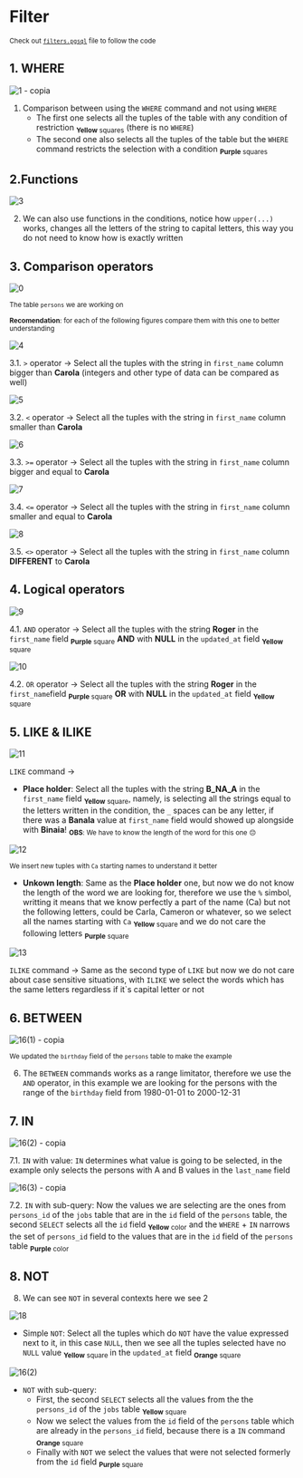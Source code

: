 # Filter

<sub> Check out [`filters.pgsql`](filters.pgsql) file to follow the code </sub>

## 1. WHERE 
![1 - copia](https://github.com/RogerCL24/pgSQL/assets/90930371/354f225f-34f1-4dd2-bb31-774b76b8a4ed)
1. Comparison between using the `WHERE` command and not using `WHERE`
    - The first one selects all the tuples of the table with any condition of restriction <sub>**Yellow** squares</sub> (there is no `WHERE`)
    - The second one also selects all the tuples of the table but the `WHERE` command restricts the selection with a condition <sub>**Purple** squares </sub>

## 2.Functions
![3](https://github.com/RogerCL24/pgSQL/assets/90930371/25894bbb-c2ca-4b4b-8e9e-f890ba8d693d)

2. We can also use functions in the conditions, notice how `upper(...)` works,
changes all the letters of the string to capital letters, this way you do not need to know how is exactly written

## 3. Comparison operators
![0](https://github.com/RogerCL24/pgSQL/assets/90930371/a15d20df-5445-4f12-93c9-3e22d5b0f094)


<sub> The table `persons` we are working on</sub>

<sub> **Recomendation**: for each of the following figures compare them with this one to better understanding</sub>


![4](https://github.com/RogerCL24/pgSQL/assets/90930371/23f0e76f-d2d5-43c6-8158-06bc45b09f77)

3.1. `>` operator -> Select all the tuples with the string in `first_name` column bigger than **Carola** (integers and other type of data can be compared as well)

![5](https://github.com/RogerCL24/pgSQL/assets/90930371/9e39b723-9c13-41dd-9fa5-34309a8a33f7)

3.2. `<` operator -> Select all the tuples with the string in `first_name` column smaller than **Carola**

![6](https://github.com/RogerCL24/pgSQL/assets/90930371/a5699ae9-cf27-497b-949a-4b608d023951)

3.3. `>=` operator -> Select all the tuples with the string in `first_name` column bigger and equal to **Carola**

![7](https://github.com/RogerCL24/pgSQL/assets/90930371/988d7a5e-cbe9-4a97-9fc7-856d9ee877eb)

3.4. `<=` operator -> Select all the tuples with the string in `first_name` column smaller and equal to **Carola**

![8](https://github.com/RogerCL24/pgSQL/assets/90930371/74989bf3-6588-4d68-920b-bf111b72cf6b)

3.5. `<>` operator -> Select all the tuples with the string in `first_name` column **DIFFERENT** to **Carola**

## 4. Logical operators

![9](https://github.com/RogerCL24/pgSQL/assets/90930371/89b673ae-a8fd-4f29-b38d-3f07c88558c9)

4.1. `AND` operator -> Select all the tuples with the string **Roger** in the `first_name` field <sub>**Purple** square</sub> **AND** with **NULL** in the `updated_at` field <sub> **Yellow** square </sub> 

![10](https://github.com/RogerCL24/pgSQL/assets/90930371/8199781b-1ae2-42f5-8584-b4b78404f472)

4.2. `OR` operator -> Select all the tuples with the string **Roger** in the `first_name`field <sub>**Purple** square</sub> **OR** with **NULL** in the `updated_at` field <sub> **Yellow** square </sub> 

## 5. LIKE & ILIKE

![11](https://github.com/RogerCL24/pgSQL/assets/90930371/4f2609a2-07d8-454a-a96e-da66aa4040bd)

`LIKE` command -> 
- **Place holder**: Select all the tuples with the string **B_NA_A** in the `first_name` field <sub>**Yellow** square</sub>, namely, is selecting all the strings equal to the letters written in the condition, the `_` spaces can be any letter, if there was a **Banala** value at `first_name` field would showed up alongside  with **Binaia**! <sub>**OBS**: We have to know the length of the word for this one :pensive: </sub>

![12](https://github.com/RogerCL24/pgSQL/assets/90930371/3dc4aecd-a286-4d04-9a4a-89000d8406c9)

<sub> We insert new tuples with `Ca` starting names to understand it better </sub>
- **Unkown length**: Same as the **Place holder** one, but now we do not know the length of the word we are looking for, therefore we use the `%` simbol, writting it means that we know perfectly a part of the name (Ca) but not the following letters, could be Carla, Cameron or whatever, so we select all the names starting with `Ca` <sub> **Yellow** square </sub> and we do not care the following letters <sub> **Purple** square</sub>

![13](https://github.com/RogerCL24/pgSQL/assets/90930371/015b6002-5a6b-4525-aa73-23aeac1a694c)

`ILIKE` command -> Same as the second type of `LIKE` but now we do not care about case sensitive situations, with `ILIKE` we select the words which has the same letters regardless if it`s capital letter or not

## 6. BETWEEN

![16(1) - copia](https://github.com/RogerCL24/pgSQL/assets/90930371/bd56bad0-9419-4df1-8d07-d1c691febe5e)

<sub> We updated the `birthday` field of the `persons` table to make the example</sub>

6. The `BETWEEN` commands works as a range limitator, therefore we use the `AND` operator, in this example we are looking for the persons with the range of the `birthday` field from 1980-01-01 to 2000-12-31

## 7. IN

![16(2) - copia](https://github.com/RogerCL24/pgSQL/assets/90930371/e657c32a-17ca-48bf-b6bc-622fda423c53)

7.1. `IN` with value: `IN` determines what value is going to be selected, in the example only selects the persons with A and B values in the `last_name` field

![16(3) - copia](https://github.com/RogerCL24/pgSQL/assets/90930371/5f38be13-1c5c-461e-8aeb-617c415d214d)

7.2. `IN` with sub-query: Now the values we are selecting are the ones from `persons_id` of the `jobs` table that are in the `id` field of the `persons` table, the second `SELECT` selects all the `id` field <sub> **Yellow** color</sub> and the `WHERE` + `IN` narrows the set of `persons_id` field to the values that are in the `id` field of the `persons` table <sub> **Purple** color </sub>

## 8. NOT

8. We can see `NOT` in several contexts here we see 2

![18](https://github.com/RogerCL24/pgSQL/assets/90930371/d79d67bc-59a7-4aca-9a2c-aee37578b5ec)

- Simple `NOT`: Select all the tuples which do `NOT` have the value expressed next to it, in this case `NULL`, then we see all the tuples selected have no `NULL` value <sub> **Yellow** square </sub> in the `updated_at` field <sub> **Orange** square </sub>
  
![16(2)](https://github.com/RogerCL24/pgSQL/assets/90930371/e497d258-8797-42c3-a0c6-ab2223546ee0)

- `NOT` with sub-query: 
    - First, the second `SELECT` selects all the values from the the `persons_id` of the `jobs` table <sub> **Yellow** square </sub> 
    - Now we select the values from the `id` field of the `persons` table which are already in the `persons_id` field, because there is a `IN` command <sub> **Orange** square</sub>
    - Finally with `NOT` we select the values that were not selected formerly from the `id` field <sub> **Purple** square</sub>

